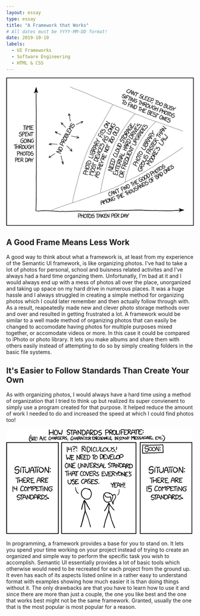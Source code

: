 ```yaml
---
layout: essay
type: essay
title: "A Framework that Works"
# All dates must be YYYY-MM-DD format!
date: 2019-10-10
labels:
  - UI Frameworks
  - Software Engineering
  - HTML & CSS
---
```


<img class="ui right floated medium image" src="../images/photo_library_management.png">

## A Good Frame Means Less Work

A good way to think about what a framework is, at least from my experience of the Semantic UI framework, is like organizing photos. I've had to take a lot of photos for personal, school and buisness related activites and I've always had a hard time organzing them. Unfortunatly, I'm bad at it and I would always end up with a mess of photos all over the place, unorganized and taking up space on my hard drive in numerous places. It was a huge hassle and I always struggled in creating a simple method for organizing photos which I could later remember and then actually follow through with. As a result, reapeatedly made new and clever photo storage methods over and over and resulted in getting frustrated a lot. A framework would be similar to a well made method of organizing photos that can easily be changed to accomodate having photos for multiple purposes mixed together, or accomodate videos or more. In this case it could be compared to iPhoto or photo library. It lets you make albums and share them with others easily instead of attempting to do so by simply creating folders in the basic file systems.

## It's Easier to Follow Standards Than Create Your Own

As with organizing photos, I would always have a hard time using a method of organization that I tried to think up but realized its super convienent to simply use a program created for that purpose. It helped reduce the amount of work I needed to do and increased the speed at which I could find photos too!

<img class="ui left floated image" src="../images/standards.png">

In programming, a framework provides a base for you to stand on. It lets you spend your time working on your project instead of trying to create an organized and simple way to perform the specific task you wish to accomplish. Semantic UI essentially provides a lot of basic tools which otherwise would need to be recreated for each project from the ground up. It even has each of its aspects listed online in a rather easy to understand format with examples showing how much easier it is than doing things without it. The only drawbacks are that you have to learn how to use it and since there are more than just a couple, the one you like best and the one that works best might not be the same framework. Granted, usually the one that is the most popular is most popular for a reason.


